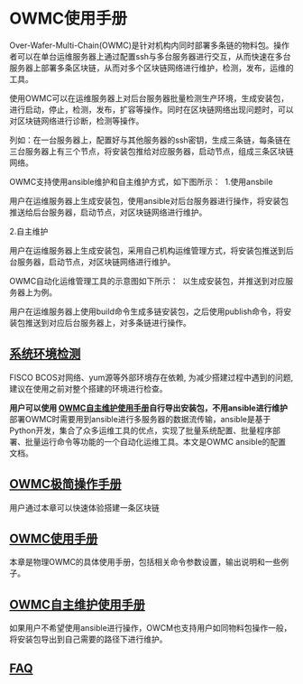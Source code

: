 # OWMC使用手册

Over-Wafer-Multi-Chain(OWMC)是针对机构内同时部署多条链的物料包。操作者可以在单台运维服务器上通过配置ssh与多台服务器进行交互，从而快速在多台服务器上部署多条区块链，从而对多个区块链网络进行维护，检测，发布，运维的工具。

使用OWMC可以在运维服务器上对后台服务器批量检测生产环境，生成安装包，进行启动，停止，检测，发布，扩容等操作。同时在区块链网络出现问题时，可以对区块链网络进行诊断，检测等操作。

列如：在一台服务器上，配置好与其他服务器的ssh密钥，生成三条链，每条链在三台服务器上有三个节点，将安装包推给对应服务器，启动节点，组成三条区块链网络。

OWMC支持使用ansible维护和自主维护方式，如下图所示：
![]()
1.使用ansbile

用户在运维服务器上生成安装包，使用ansible对后台服务器进行操作，将安装包推送给后台服务器，启动节点，对区块链网络进行维护。

2.自主维护

用户在运维服务器上生成安装包，采用自己机构运维管理方式，将安装包推送到后台服务器，启动节点，对区块链网络进行维护。


OWMC自动化运维管理工具的示意图如下所示：
![]()
以生成安装包，并推送到对应服务器上为例。

用户在运维服务器上使用build命令生成多链安装包，之后使用publish命令，将安装包推送到对应后台服务器上，对多条链进行操作。



## [系统环境检测](https://github.com/HaoXuan40404/Over-Wafer-Multi-Chain/blob/dev/doc/envcheck.md)
FISCO BCOS对网络、yum源等外部环境存在依赖, 为减少搭建过程中遇到的问题,建议在使用之前对整个搭建的环境进行检查。  


**用户可以使用 [OWMC自主维护使用手册]()自行导出安装包，不用ansible进行维护**
部署OWMC时需要用到ansible进行多服务器的数据流传输，ansible是基于Python开发，集合了众多运维工具的优点，实现了批量系统配置、批量程序部署、批量运行命令等功能的一个自动化运维工具。本文是OWMC ansible的配置文档。


## [OWMC极简操作手册](https://github.com/HaoXuan40404/Over-Wafer-Multi-Chain/blob/dev/doc/sample.md)
用户通过本章可以快速体验搭建一条区块链

## [OWMC使用手册](https://github.com/HaoXuan40404/Over-Wafer-Multi-Chain/blob/dev/doc/operator.md)
本章是物理OWMC的具体使用手册，包括相关命令参数设置，输出说明和一些例子。


## [OWMC自主维护使用手册](https://github.com/HaoXuan40404/Over-Wafer-Multi-Chain/blob/dev/doc/export.md)
如果用户不希望使用ansible进行操作，OWCM也支持用户如同物料包操作一般，将安装包导出到自己需要的路径下进行维护。


## [FAQ](https://github.com/HaoXuan40404/Over-Wafer-Multi-Chain/blob/dev/doc/FAQ.md)

